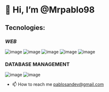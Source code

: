 # 👋 Hi, I’m @Mrpablo98
## Tecnologies: 
### *WEB*


  ![image](https://github.com/Mrpablo98/Mrpablo98/assets/86930544/58b29dc9-18a3-47ae-9358-c3b8dc1d9833) ![image](https://github.com/Mrpablo98/Mrpablo98/assets/86930544/a021313d-a886-4ba5-aee0-4f4608d5d468) ![image](https://github.com/Mrpablo98/Mrpablo98/assets/86930544/751ed163-c4de-400a-8df5-759c932d476b) ![image](https://github.com/Mrpablo98/Mrpablo98/assets/86930544/b2006697-bac7-4d88-b9dd-4adccde5aa44)
 ![image](https://github.com/Mrpablo98/Mrpablo98/assets/86930544/4b424831-46dc-49e4-a719-0b85d67fa5fe)

### DATABASE MANAGEMENT

![image](https://github.com/Mrpablo98/Mrpablo98/assets/86930544/9aaf5946-c8b0-4b31-8ed7-56faca86066c) ![image](https://github.com/Mrpablo98/Mrpablo98/assets/86930544/928c4019-6dbf-48b7-a4e8-9c17ad8c773c)




- 📫 How to reach me pablosandev@gmail.com


